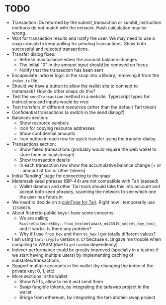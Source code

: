 # TODO
* Transaction IDs returned by the submit_transaction or sumbit_instruction methods do not match with the network. Hash calculation may be wrong.
* Wait for transaction results and notify the user. We may need to use a snap cronjob to keep polling for pending transactions. Show both successful and rejected transactions.
* Transfer dialog fixes:
    * Refresh max balance when the account balance changes
    * The initial "0" in the amount input should be removed on focus
    * Notify that the transaction has been sent
* Encapsulate indexer logic in the snap into a library, removing it from the `index.ts` file
* Should we have a button to allow the wallet site to connect to metamask? How do other snaps do this?
* Test the `sendTransaction` method in a website. Typescript types for instructions and inputs would be nice
* Test transfers of different resources (other than the default Tari token)
* Confidential transactions (a switch in the send dialog?)
* Balances section:
    * Show resource symbols
    * Icon for copying resource addresses
    * Show confidential amounts
    * Icon button in each row for quick transfer using the transfer dialog
* Transactions section:
    * Show failed transactions (probably would require the web wallet to store them in localstorage) 
    * Show transaction details
    * In each transaction row show the accumulative balance change (+ or - amount of tari or other tokens)
* Initial "landing" page for connecting to the snap
* Metamask seed phrases (BIP-44) are not compatible with Tari (aezeed)
    * Wallet daemon and other Tari tools should take this into account and accept both seed phrases, scanning the network to see which one the user has funds in
* We need to decide on a [coinType for Tari](https://github.com/satoshilabs/slips/blob/master/slip-0044.md). Right now I temporarily use `12345678`.
* About Ristretto public keys I have some concerns:
    * We are calling `RistrettoSecretKey::from_hex(metamask_ed25519_secret_key_hex)`, and it works. Is there any problem?
    * Why if I use `from_hex` and then `to_hex` I get totally different values?
* I am using `tari-crypto` version `0.17` because `0.18` gave me trouble when compiling to WASM (due to `getrandom` dependency)
* Indexer performance could be greatly improved (specially in a testnet if we start having multiple users) by implementing caching of substates/transactions.
* Support multiple accounts in the wallet (by changing the index of the private key: 0, 1, etc)
* More sections in the wallet:
    * Show NFTs, allow to mint and send them
    * Swap fungible tokens, by integrating the tariswap project in the wallet
    * Bridge from ethereum, by integrating the tari-atomic-swap project


